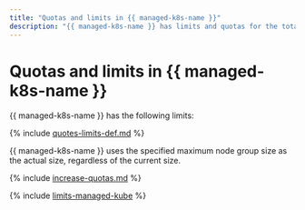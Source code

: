 ```yaml
---
title: "Quotas and limits in {{ managed-k8s-name }}"
description: "{{ managed-k8s-name }} has limits and quotas for the total number of vCPUs for all nodes, total RAM, total disk storage capacity, and the maximum number of {{ k8s }} clusters per cloud. For more information about the service restrictions, read this article."
---
```


# Quotas and limits in {{ managed-k8s-name }}

{{ managed-k8s-name }} has the following limits:

{% include [quotes-limits-def.md](../../_includes/quotes-limits-def.md) %}

{{ managed-k8s-name }} uses the specified maximum node group size as the actual size, regardless of the current size.

{% include [increase-quotas.md](../../_includes/increase-quotas.md) %}

{% include [limits-managed-kube](../../_includes/managed-kube-limits.md) %}